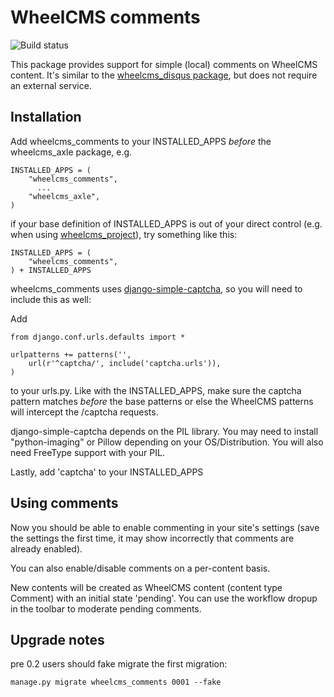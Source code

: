 WheelCMS comments
=================

![Build status](https://travis-ci.org/wheelcms/wheelcms_comments.png)

This package provides support for simple (local) comments on WheelCMS content.
It's similar to the
[wheelcms_disqus package](https://github.com/wheelcms/wheelcms_disqus/), but does
not require an external service.

Installation
------------

Add wheelcms_comments to your INSTALLED_APPS *before* the wheelcms_axle package, e.g.

    INSTALLED_APPS = (
        "wheelcms_comments",
          ...
        "wheelcms_axle",
    )


if your base definition of INSTALLED_APPS is out of your direct control
(e.g. when using
[wheelcms_project](https://github.com/wheelcms/wheelcms_project)), try
something like this:

    INSTALLED_APPS = (
        "wheelcms_comments",
    ) + INSTALLED_APPS


wheelcms_comments uses [django-simple-captcha](https://django-simple-captcha.readthedocs.org/en/latest/usage.html), so you will need to include this
as well:

Add

    from django.conf.urls.defaults import *

    urlpatterns += patterns('',
        url(r'^captcha/', include('captcha.urls')),
    )

to your urls.py. Like with the INSTALLED_APPS, make sure the captcha
pattern matches *before* the base patterns or else the WheelCMS patterns
will intercept the /captcha requests.

django-simple-captcha  depends on the PIL library. You may need to install "python-imaging" or Pillow depending on your OS/Distribution. You will also need FreeType support with your PIL.

Lastly, add 'captcha' to your INSTALLED_APPS

Using comments
--------------

Now you should be able to enable commenting in your site's settings (save
the settings the first time, it may show incorrectly that comments are
already enabled).

You can also enable/disable comments on a per-content basis.

New contents will be created as WheelCMS content (content type Comment)
with an initial state 'pending'. You can use the workflow dropup in the
toolbar to moderate pending comments.

Upgrade notes
-------------

pre 0.2 users should fake migrate the first migration:

    manage.py migrate wheelcms_comments 0001 --fake


